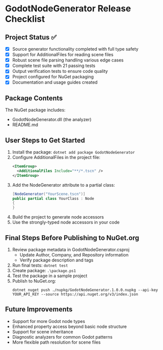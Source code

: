 # GodotNodeGenerator Release Checklist

## Project Status ✅

- [x] Source generator functionality completed with full type safety
- [x] Support for AdditionalFiles for reading scene files
- [x] Robust scene file parsing handling various edge cases
- [x] Complete test suite with 21 passing tests
- [x] Output verification tests to ensure code quality
- [x] Project configured for NuGet packaging
- [x] Documentation and usage guides created

## Package Contents

The NuGet package includes:
- GodotNodeGenerator.dll (the analyzer)
- README.md

## User Steps to Get Started

1. Install the package: `dotnet add package GodotNodeGenerator`
2. Configure AdditionalFiles in the project file:
   ```xml
   <ItemGroup>
     <AdditionalFiles Include="**/*.tscn" />
   </ItemGroup>
   ```
3. Add the NodeGenerator attribute to a partial class:
   ```csharp
   [NodeGenerator("YourScene.tscn")]
   public partial class YourClass : Node
   {
   }
   ```
4. Build the project to generate node accessors
5. Use the strongly-typed node accessors in your code

## Final Steps Before Publishing to NuGet.org

1. Review package metadata in GodotNodeGenerator.csproj
   - Update Author, Company, and Repository information
   - Verify package description and tags
2. Run final tests: `dotnet test`
3. Create package: `.\package.ps1`
4. Test the package in a sample project
5. Publish to NuGet.org: 
   ```
   dotnet nuget push ./nupkg/GodotNodeGenerator.1.0.0.nupkg --api-key YOUR_API_KEY --source https://api.nuget.org/v3/index.json
   ```

## Future Improvements

- Support for more Godot node types
- Enhanced property access beyond basic node structure
- Support for scene inheritance
- Diagnostic analyzers for common Godot patterns
- More flexible path resolution for scene files
